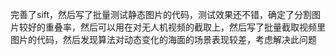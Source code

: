 完善了sift，然后写了批量测试静态图片的代码，测试效果还不错，确定了分割图片较好的重叠率，然后可以用在对无人机视频的截取上，然后写了批量截取视频里图片的代码，然后发现算法对动态变化的海面的场景表现较差，考虑解决此问题